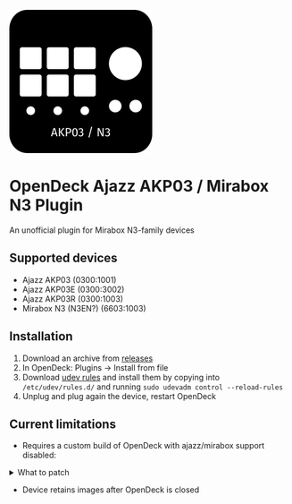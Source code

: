 ![Plugin Icon](assets/icon.png)

# OpenDeck Ajazz AKP03 / Mirabox N3 Plugin

An unofficial plugin for Mirabox N3-family devices

## Supported devices

- Ajazz AKP03 (0300:1001)
- Ajazz AKP03E (0300:3002)
- Ajazz AKP03R (0300:1003)
- Mirabox N3 (N3EN?) (6603:1003)

## Installation

1. Download an archive from [releases](https://github.com/4ndv/opendeck-akp03/releases)
2. In OpenDeck: Plugins -> Install from file
3. Download [udev rules](./40-opendeck-akp03.rules) and install them by copying into `/etc/udev/rules.d/` and running `sudo udevadm control --reload-rules`
4. Unplug and plug again the device, restart OpenDeck

## Current limitations

- Requires a custom build of OpenDeck with ajazz/mirabox support disabled:

<details>
  <summary>What to patch</summary>

  ```diff
  diff --git a/src-tauri/src/elgato.rs b/src-tauri/src/elgato.rs
  index e11e02e..0c580cb 100644
  --- a/src-tauri/src/elgato.rs
  +++ b/src-tauri/src/elgato.rs
  @@ -119,7 +119,7 @@ pub async fn initialise_devices() {
          // Iterate through detected Elgato devices and attempt to register them.
          match elgato_streamdeck::new_hidapi() {
                  Ok(hid) => {
  -                       for (kind, serial) in elgato_streamdeck::asynchronous::list_devices_async(&hid, false) {
  +                       for (kind, serial) in elgato_streamdeck::asynchronous::list_devices_async(&hid, true) {
                                  match elgato_streamdeck::AsyncStreamDeck::connect(&hid, kind, &serial) {
                                          Ok(device) => {
                                                  tokio::spawn(init(device, serial));
  ```
</details>

- Device retains images after OpenDeck is closed
